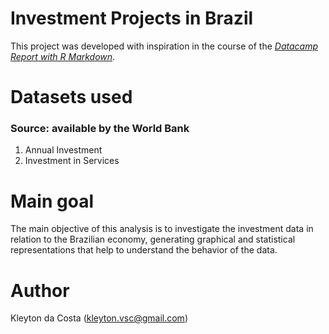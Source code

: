 # Investment Projects in Brazil

This project was developed with inspiration in the course of the [*Datacamp Report with R Markdown*](https://datacamp.com/courses/reporting-with-rmarkdown).

# Datasets used

### Source: available by the World Bank

1. Annual Investment
2. Investment in Services

# Main goal

The main objective of this analysis is to investigate the investment data in relation to the Brazilian economy, generating graphical and statistical representations that help to understand the behavior of the data.

# Author

Kleyton da Costa (kleyton.vsc@gmail.com)
